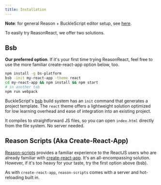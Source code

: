 ```yaml
---
title: Installation
---
```


**Note**: for general Reason + BuckleScript editor setup, see [here](https://reasonml.github.io/docs/en/global-installation.html).

To easily try ReasonReact, we offer two solutions.

## Bsb

**Our preferred option**. If it's your first time trying ReasonReact, feel free to use the more familiar create-react-app option below, too.

```sh
npm install -g bs-platform
bsb -init my-react-app -theme react
cd my-react-app && npm install && npm start
# in another tab
npm run webpack
```

BuckleScript's [bsb](https://bucklescript.github.io/docs/en/build-overview.html) build system has an `init` command that generates a project template. The `react` theme offers a lightweight solution optimized for low learning overhead and ease of integration into an existing project.

It compiles to straightforward JS files, so you can open `index.html` directly from the file system. No server needed.

## Reason Scripts (Aka Create-React-App)

[Reason-scripts](https://github.com/reasonml-community/reason-scripts) provides a familiar experience to the ReactJS users who are already familiar with [create-react-app](https://github.com/facebookincubator/create-react-app). It's an all-encompassing solution. However, if it's too heavy for your taste, try the first option above (bsb).

As with `create-react-app`, `reason-scripts` comes with a server and hot-reloading built in.
